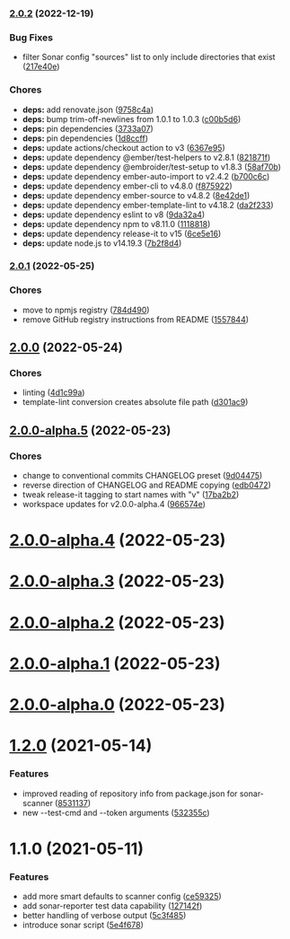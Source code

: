 ### [2.0.2](https://github.com/nsf-open/ember-cli-sonarqube/compare/v2.0.1...v2.0.2) (2022-12-19)


### Bug Fixes

* filter Sonar config "sources" list to only include directories that exist ([217e40e](https://github.com/nsf-open/ember-cli-sonarqube/commit/217e40ebae75e7e72f866861869b04922b37610a))


### Chores

* **deps:** add renovate.json ([9758c4a](https://github.com/nsf-open/ember-cli-sonarqube/commit/9758c4a4a54913e0129eab7176dc6f3ed3e959e5))
* **deps:** bump trim-off-newlines from 1.0.1 to 1.0.3 ([c00b5d6](https://github.com/nsf-open/ember-cli-sonarqube/commit/c00b5d673acf6925222f15409608215669f4ac4b))
* **deps:** pin dependencies ([3733a07](https://github.com/nsf-open/ember-cli-sonarqube/commit/3733a076027eb2a3265db7e8bb8623bf838ff99b))
* **deps:** pin dependencies ([1d8ccff](https://github.com/nsf-open/ember-cli-sonarqube/commit/1d8ccffef2b1a2603192819eb732ab1c26bc9e93))
* **deps:** update actions/checkout action to v3 ([6367e95](https://github.com/nsf-open/ember-cli-sonarqube/commit/6367e95a876956bb7ed7f27971d9867df8ec98b8))
* **deps:** update dependency @ember/test-helpers to v2.8.1 ([821871f](https://github.com/nsf-open/ember-cli-sonarqube/commit/821871fdd65fd3b6da3da21b426e50f71c41d918))
* **deps:** update dependency @embroider/test-setup to v1.8.3 ([58af70b](https://github.com/nsf-open/ember-cli-sonarqube/commit/58af70b2c60fb617c28a239893a2c4e5d127ab12))
* **deps:** update dependency ember-auto-import to v2.4.2 ([b700c6c](https://github.com/nsf-open/ember-cli-sonarqube/commit/b700c6cd86291c868e88cdbcb2bf525b2a9ef3f9))
* **deps:** update dependency ember-cli to v4.8.0 ([f875922](https://github.com/nsf-open/ember-cli-sonarqube/commit/f875922889c6b9103fed26193670a550d72d9b73))
* **deps:** update dependency ember-source to v4.8.2 ([8e42de1](https://github.com/nsf-open/ember-cli-sonarqube/commit/8e42de1163a0c87b25efa3f8ec9b5938e92f41a0))
* **deps:** update dependency ember-template-lint to v4.18.2 ([da2f233](https://github.com/nsf-open/ember-cli-sonarqube/commit/da2f23352882b95f5db6a9980dbb54de90a6c502))
* **deps:** update dependency eslint to v8 ([9da32a4](https://github.com/nsf-open/ember-cli-sonarqube/commit/9da32a40380e119bd8ae290292a89de6913ffd61))
* **deps:** update dependency npm to v8.11.0 ([1118818](https://github.com/nsf-open/ember-cli-sonarqube/commit/1118818f4276f8ebec12ebcec4b55b214270ab0d))
* **deps:** update dependency release-it to v15 ([6ce5e16](https://github.com/nsf-open/ember-cli-sonarqube/commit/6ce5e1666acb06f679a7215dd1ab1d80b15359a8))
* **deps:** update node.js to v14.19.3 ([7b2f8d4](https://github.com/nsf-open/ember-cli-sonarqube/commit/7b2f8d4bc9efd5b86e6fbb8fa4a5216c8f266652))

### [2.0.1](https://github.com/nsf-open/ember-cli-sonarqube/compare/v2.0.0...v2.0.1) (2022-05-25)


### Chores

* move to npmjs registry ([784d490](https://github.com/nsf-open/ember-cli-sonarqube/commit/784d490bc57fcb95d21c238da73c22b9b8d176f9))
* remove GitHub registry instructions from README ([1557844](https://github.com/nsf-open/ember-cli-sonarqube/commit/15578445083f4ea019b2efe76df0d2c522a68d0a))

## [2.0.0](https://github.com/nsf-open/ember-cli-sonarqube/compare/v2.0.0-alpha.5...v2.0.0) (2022-05-24)


### Chores

* linting ([4d1c99a](https://github.com/nsf-open/ember-cli-sonarqube/commit/4d1c99a7be47541ed99ec365f76ebcf61598d1cf))
* template-lint conversion creates absolute file path ([d301ac9](https://github.com/nsf-open/ember-cli-sonarqube/commit/d301ac9567dff15e705a00f3d7a8c3f53a2bd95e))

## [2.0.0-alpha.5](https://github.com/nsf-open/ember-cli-sonarqube/compare/2.0.0-alpha.4...v2.0.0-alpha.5) (2022-05-23)


### Chores

* change to conventional commits CHANGELOG preset ([9d04475](https://github.com/nsf-open/ember-cli-sonarqube/commit/9d04475d297bbf15e7f549546cdf1687003d0166))
* reverse direction of CHANGELOG and README copying ([edb0472](https://github.com/nsf-open/ember-cli-sonarqube/commit/edb0472a6fab8392f2a545b62b2e9597ebe00b23))
* tweak release-it tagging to start names with "v" ([17ba2b2](https://github.com/nsf-open/ember-cli-sonarqube/commit/17ba2b29c77c2b8d1c2c85ad22d7ef6f2e3aae88))
* workspace updates for v2.0.0-alpha.4 ([966574e](https://github.com/nsf-open/ember-cli-sonarqube/commit/966574e1e1be25cd15b7758357d482b700e8328c))

# [2.0.0-alpha.4](https://github.com/nsf-open/ember-cli-sonarqube/compare/2.0.0-alpha.3...2.0.0-alpha.4) (2022-05-23)

# [2.0.0-alpha.3](https://github.com/nsf-open/ember-cli-sonarqube/compare/2.0.0-alpha.2...2.0.0-alpha.3) (2022-05-23)

# [2.0.0-alpha.2](https://github.com/nsf-open/ember-cli-sonarqube/compare/2.0.0-alpha.1...2.0.0-alpha.2) (2022-05-23)

# [2.0.0-alpha.1](https://github.com/nsf-open/ember-cli-sonarqube/compare/2.0.0-alpha.0...2.0.0-alpha.1) (2022-05-23)

# [2.0.0-alpha.0](https://github.com/nsf-open/ember-cli-sonarqube/compare/1.2.0...2.0.0-alpha.0) (2022-05-23)

# [1.2.0](https://github.com/nsf-open/ember-cli-sonarqube/compare/1.1.0...1.2.0) (2021-05-14)


### Features

* improved reading of repository info from package.json for sonar-scanner ([8531137](https://github.com/nsf-open/ember-cli-sonarqube/commits/85311373ca4fdd8ebc682a24ae1799e3510d632d))
* new --test-cmd and --token arguments ([532355c](https://github.com/nsf-open/ember-cli-sonarqube/commits/532355c6667d6483c351ce21c9aa8ae97a85cba4))

# 1.1.0 (2021-05-11)


### Features

* add more smart defaults to scanner config ([ce59325](https://github.com/nsf-open/ember-cli-sonarqube/commits/ce593259e1b4b71951c16b5183bda39ff8c5b24a))
* add sonar-reporter test data capability ([127142f](https://github.com/nsf-open/ember-cli-sonarqube/commits/127142f7431af74e3248765c674e6438a1b0ac37))
* better handling of verbose output ([5c3f485](https://github.com/nsf-open/ember-cli-sonarqube/commits/5c3f485af9bb75cb5c2d4ea0c793af5e5a625452))
* introduce sonar script ([5e4f678](https://github.com/nsf-open/ember-cli-sonarqube/commits/5e4f67806a5616c3d0f7ded5790309a6718ef977))

